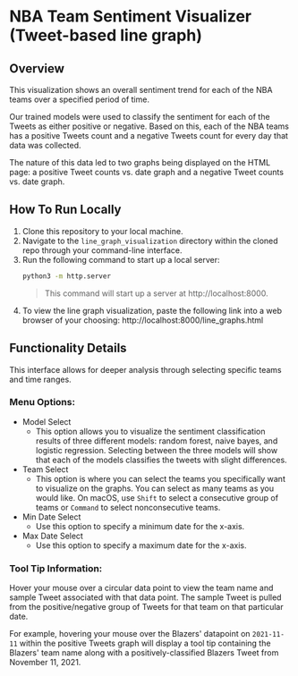 # NBA Team Sentiment Visualizer (Tweet-based line graph)

## Overview
This visualization shows an overall sentiment trend for each of the NBA teams over a specified period of time.

Our trained models were used to classify the sentiment for each of the Tweets as either positive or negative. Based on this, each of the NBA teams has a positive Tweets count and a negative Tweets count for every day that data was collected.

The nature of this data led to two graphs being displayed on the HTML page: a positive Tweet counts vs. date graph and a negative Tweet counts vs. date graph.

## How To Run Locally

1. Clone this repository to your local machine.
2. Navigate to the `line_graph_visualization` directory within the cloned repo through your command-line interface.
3. Run the following command to start up a local server:
    ```bash
    python3 -m http.server
    ```
    > This command will start up a server at http://localhost:8000. 
4. To view the line graph visualization, paste the following link into a web browser of your choosing: http://localhost:8000/line_graphs.html

## Functionality Details
This interface allows for deeper analysis through selecting specific teams and time ranges.

### Menu Options:
- Model Select
  - This option allows you to visualize the sentiment classification results of three different models: random forest, naive bayes, and logistic regression. Selecting between the three models will show that each of the models classifies the tweets with slight differences.
- Team Select
  - This option is where you can select the teams you specifically want to visualize on the graphs. You can select as many teams as you would like. On macOS, use `Shift` to select a consecutive group of teams or `Command` to select nonconsecutive teams.
- Min Date Select
  - Use this option to specify a minimum date for the x-axis.
- Max Date Select
  - Use this option to specify a maximum date for the x-axis.
  
### Tool Tip Information:
Hover your mouse over a circular data point to view the team name and sample Tweet associated with that data point. The sample Tweet is pulled from the positive/negative group of Tweets for that team on that particular date.

For example, hovering your mouse over the Blazers' datapoint on `2021-11-11` within the positive Tweets graph will display a tool tip containing the Blazers' team name along with a positively-classified Blazers Tweet from November 11, 2021. 
